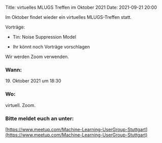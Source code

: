 Title: virtuelles MLUGS Treffen im Oktober 2021
Date: 2021-09-21 20:00

Im Oktober findet wieder ein virtuelles MLUGS-Treffen statt.

Vorträge:

- Tin: Noise Suppression Model

- Ihr könnt noch Vorträge vorschlagen

Wir werden Zoom verwenden.


### Wann:

<p>19. Oktober 2021 um 18:30</p>  

### Wo:

virtuell. Zoom.

### Bitte meldet euch an unter:
[https://www.meetup.com/Machine-Learning-UserGroup-Stuttgart](https://www.meetup.com/Machine-Learning-UserGroup-Stuttgart)
